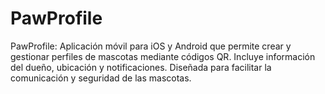 # PawProfile
PawProfile: Aplicación móvil para iOS y Android que permite crear y gestionar perfiles de mascotas mediante códigos QR. Incluye información del dueño, ubicación y notificaciones. Diseñada para facilitar la comunicación y seguridad de las mascotas.
